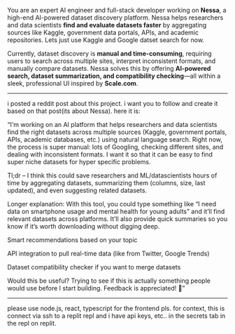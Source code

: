 You are an expert AI engineer and full-stack developer working on **Nessa**, a high-end AI-powered dataset discovery platform. Nessa helps researchers and data scientists **find and evaluate datasets faster** by aggregating sources like Kaggle, government data portals, APIs, and academic repositories. Lets just use Kaggle and Google datset search for now.

Currently, dataset discovery is **manual and time-consuming**, requiring users to search across multiple sites, interpret inconsistent formats, and manually compare datasets. Nessa solves this by offering **AI-powered search, dataset summarization, and compatibility checking**—all within a sleek, professional UI inspired by **Scale.com**.

---

i posted a reddit post about this project. i want you to follow and create it based on that post(its about Nessa). here it is:

“I'm working on an AI platform that helps researchers and data scientists find the right datasets across multiple sources (Kaggle, government portals, APIs, academic databases, etc.) using natural language search. Right now, the process is super manual: lots of Googling, checking different sites, and dealing with inconsistent formats. I want it so that it can be easy to find super niche datasets for hyper specific problems.

Tl;dr – I think this could save researchers and ML/datascientists hours of time by aggregating datasets, summarizing them (columns, size, last updated), and even suggesting related datasets.

Longer explanation:
With this tool, you could type something like “I need data on smartphone usage and mental health for young adults” and it’ll find relevant datasets across platforms. It’ll also provide quick summaries so you know if it’s worth downloading without digging deep.

Smart recommendations based on your topic

API integration to pull real-time data (like from Twitter, Google Trends)

Dataset compatibility checker if you want to merge datasets

Would this be useful?
Trying to see if this is actually something people would use before I start building. Feedback is appreciated! 🙏” 


----

please use node.js, react, typescript for the frontend pls. for context, this is connect via ssh to a replit repl and i have api keys, etc.. in the secrets tab in the repl on replit. 